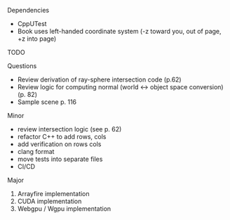 Dependencies
* CppUTest
* Book uses left-handed coordinate system (-z toward you, out of page, +z into page)

TODO

Questions
* Review derivation of ray-sphere intersection code (p.62)
* Review logic for computing normal (world <-> object space conversion)(p. 82)
* Sample scene p. 116

Minor
* review intersection logic (see p. 62)
* refactor C++ to add rows, cols
* add verification on rows cols
* clang format
* move tests into separate files
* CI/CD


Major

1. Arrayfire implementation
2. CUDA implementation
3. Webgpu / Wgpu implementation
